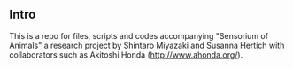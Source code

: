 ## Intro
This is a repo for files, scripts and codes accompanying "Sensorium of Animals" a research project by Shintaro Miyazaki and Susanna Hertich with collaborators such as Akitoshi Honda (http://www.ahonda.org/).  
